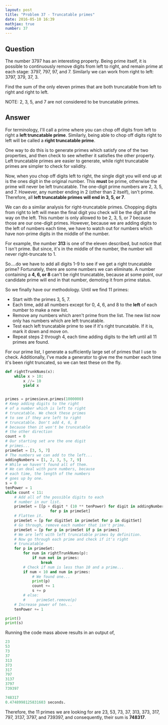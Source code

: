 ```yaml
---
layout: post
title: "Problem 37 - Truncatable primes"
date: 2016-05-10 16:39
mathjax: true
number: 37
---
```


## Question

The number 3797 has an interesting property. Being prime itself, it is possible to continuously remove digits from left to right, and remain prime at each stage: 3797, 797, 97, and 7. Similarly we can work from right to left: 3797, 379, 37, 3.

Find the sum of the only eleven primes that are both truncatable from left to right and right to left.

NOTE: 2, 3, 5, and 7 are not considered to be truncatable primes.

## Answer

For terminology, I'll call a prime where you can chop off digits from left to right a **left truncatable prime**. Similarly, being able to chop off digits right to left will be called a **right truncatable prime**.

One way to do this is to generate primes which satisfy one of the two properties, and then check to see whether it satisfies the other property. Left truncatable primes are easier to generate, while right truncatable primes are simpler to check for validity.

Now, when you chop off digits left to right, the single digit you will end up at is the ones digit in the original number. This **must** be prime, otherwise the prime will never be left truncatable. The one-digit prime numbers are 2, 3, 5, and 7. However, any number ending in 2 (other than 2 itself), isn't prime. Therefore, all **left truncatable primes will end in 3, 5, or 7**.

We can do a similar analysis for right-truncatable primes. Chopping digits from right to left will mean the final digit you check will be the digit all the way on the left. This number is only allowed to be 2, 3, 5, or 7 because those are our one-digit primes. However, because we are adding digits to the left of numbers each time, we have to watch out for numbers which have non-prime digits in the middle of the number.

For example, the number **313** is one of the eleven described, but notice that 1 isn't prime. But since, it's in the middle of the number, the number will never right-truncate to 1.

So....do we have to add all digits 1-9 to see if we get a right truncatable prime? Fortunately, there are some numbers we can eliminate. A number containing a **4, 6, or 8** can't be right truncatable, because at some point, our candidate prime will end in that number, demoting it from prime status.

So we finally have our methodology. Until we find 11 primes:

- Start with the primes 3, 5, 7.
- Each time, add all numbers except for 0, 4, 6, and 8 to the **left** of each number to make a new list.
- Remove any numbers which aren't prime from the list. The new list now only has numbers which are left truncatable.
- Test each left truncatable prime to see if it's right truncatable. If it is, mark it down and move on.
- Repeat steps 2 through 4, each time adding digits to the left until all 11 primes are found.

For our prime list, I generate a sufficiently large set of primes that I use to check. Additionally, I've made a generator to give me the number each time it's been right truncated, so we can test these on the fly.

```python
def rightTrunkNums(x):
    while x > 10:
        x //= 10
        yield x


primes = primesieve.primes(1000000)
# Keep adding digits to the right
# of a number which is left to right
# truncatable. We check these primes
# to see if they are left to right
# truncatable. Don't add 4, 6, 8
# because then it won't be truncatable
# the other direction
count = 0
# Our starting set are the one digit
# primes...
primeSet = [3, 5, 7]
# The numbers we can add to the left...
addingNumbers = [1, 2, 3, 5, 7, 9]
# While we haven't found all of them.
# We can deal with pure numbers, because
# each time, the length of the numbers
# goes up by one.
s = 0
tenPower = 1
while count < 11:
    # Add all of the possible digits to each
    # number in our list.
    primeSet = [[p + digit * (10 ** tenPower) for digit in addingNumbers]
                    for p in primeSet]
    # Flatten it.
    primeSet = [p for digitSet in primeSet for p in digitSet]
    # Go through, remove each number that isn't prime.
    primeSet = [p for p in primeSet if p in primes]
    # We are left with left truncatable primes by definition.
    # Now go through each prime and check if it's right
    # truncatable
    for p in primeSet:
        for num in rightTrunkNums(p):
            if num not in primes:
                break
        # Check if num is less than 10 and a prime...
        if num < 10 and num in primes:
            # We found one...
            print(p)
            count += 1
            s += p
        # else:
        #     primeSet.remove(p)
    # Increase power of ten...
    tenPower += 1

print()
print(s)
```

Running the code mass above results in an output of,

```python
23
53
73
37
313
373
317
797
3137
3797
739397

748317
0.4748998125831603 seconds.
```

Therefore, the 11 primes we are looking for are 23, 53, 73, 37, 313, 373, 317, 797, 3137, 3797, and 739397, and consequently, their sum is **748317**.